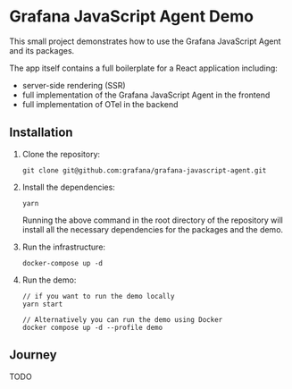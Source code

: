 # Grafana JavaScript Agent Demo

This small project demonstrates how to use the Grafana JavaScript Agent and its packages.

The app itself contains a full boilerplate for a React application including:

- server-side rendering (SSR)
- full implementation of the Grafana JavaScript Agent in the frontend
- full implementation of OTel in the backend

## Installation

1. Clone the repository:

   ```shell
   git clone git@github.com:grafana/grafana-javascript-agent.git
   ```

2. Install the dependencies:

   ```shell
   yarn
   ```

   Running the above command in the root directory of the repository will install all the necessary dependencies for
   the packages and the demo.

3. Run the infrastructure:

   ```shell
   docker-compose up -d
   ```

4. Run the demo:

   ```shell
   // if you want to run the demo locally
   yarn start

   // Alternatively you can run the demo using Docker
   docker compose up -d --profile demo
   ```

## Journey

TODO
